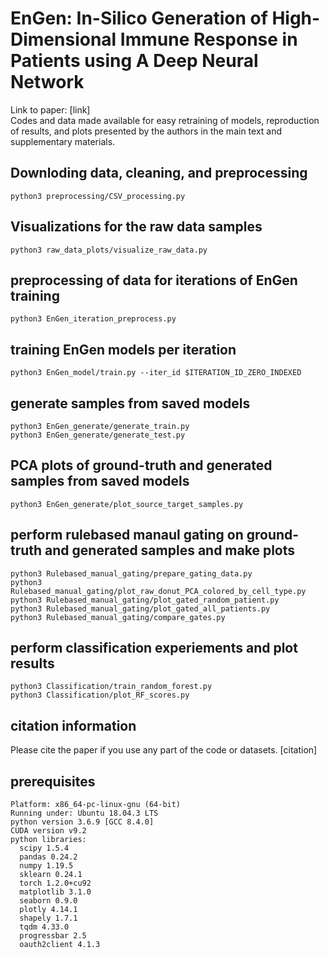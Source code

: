# 

# EnGen: In-Silico Generation of High-Dimensional Immune Response in Patients using A Deep Neural Network

Link to paper: [link] \
Codes and data made available for easy retraining of models, reproduction of results, and plots presented by the authors in the main text and supplementary materials.

## Downloding data, cleaning, and preprocessing
```
python3 preprocessing/CSV_processing.py
```
## Visualizations for the raw data samples
```
python3 raw_data_plots/visualize_raw_data.py
```
## preprocessing of data for iterations of EnGen training
```
python3 EnGen_iteration_preprocess.py
```
## training EnGen models per iteration
```
python3 EnGen_model/train.py --iter_id $ITERATION_ID_ZERO_INDEXED
```
## generate samples from saved models 
```
python3 EnGen_generate/generate_train.py
python3 EnGen_generate/generate_test.py
```
## PCA plots of ground-truth and generated samples from saved models 
```
python3 EnGen_generate/plot_source_target_samples.py
```
## perform rulebased manaul gating on ground-truth and generated samples and make plots
```
python3 Rulebased_manual_gating/prepare_gating_data.py
python3 Rulebased_manual_gating/plot_raw_donut_PCA_colored_by_cell_type.py
python3 Rulebased_manual_gating/plot_gated_random_patient.py
python3 Rulebased_manual_gating/plot_gated_all_patients.py
python3 Rulebased_manual_gating/compare_gates.py
```
## perform classification experiements and plot results
```
python3 Classification/train_random_forest.py
python3 Classification/plot_RF_scores.py
```

## citation information
Please cite the paper if you use any part of the code or datasets.
[citation]

## prerequisites
```
Platform: x86_64-pc-linux-gnu (64-bit)
Running under: Ubuntu 18.04.3 LTS
python version 3.6.9 [GCC 8.4.0]
CUDA version v9.2
python libraries:
  scipy 1.5.4
  pandas 0.24.2
  numpy 1.19.5
  sklearn 0.24.1
  torch 1.2.0+cu92
  matplotlib 3.1.0
  seaborn 0.9.0
  plotly 4.14.1
  shapely 1.7.1
  tqdm 4.33.0
  progressbar 2.5
  oauth2client 4.1.3
  
```
